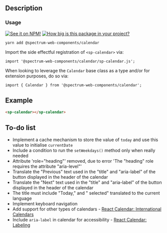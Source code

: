 ## Description

### Usage

[![See it on NPM!](https://img.shields.io/npm/v/@spectrum-web-components/calendar?style=for-the-badge)](https://www.npmjs.com/package/@spectrum-web-components/calendar)
[![How big is this package in your project?](https://img.shields.io/bundlephobia/minzip/@spectrum-web-components/calendar?style=for-the-badge)](https://bundlephobia.com/result?p=@spectrum-web-components/calendar)

```
yarn add @spectrum-web-components/calendar
```

Import the side effectful registration of `<sp-calendar>` via:

```
import '@spectrum-web-components/calendar/sp-calendar.js';
```

When looking to leverage the `Calendar` base class as a type and/or for extension purposes, do so via:

```
import { Calendar } from '@spectrum-web-components/calendar';
```

## Example

```html
<sp-calendar></sp-calendar>
```

## To-do list

-   Implement a cache mechanism to store the value of `today` and use this value to initialise `currentDate`
-   Include a condition to run the `setWeekdays()` method only when really needed
-   Attribute 'role="heading"' removed, due to error 'The "heading" role requires the attribute "aria-level"'
-   Translate the "Previous" text used in the "title" and "aria-label" of the button displayed in the header of the calendar
-   Translate the "Next" text used in the "title" and "aria-label" of the button displayed in the header of the calendar
-   The title must include "Today," and " selected" translated to the current language
-   Implement keyboard navigation
-   Add support for other types of calendars - [React Calendar: International Calendars](https://react-spectrum.adobe.com/react-spectrum/Calendar.html#international-calendars)
-   Include `aria-label` in calendar for accessibility - [React Calendar: Labeling](https://react-spectrum.adobe.com/react-spectrum/Calendar.html#labeling)
